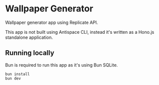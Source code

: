 # Wallpaper Generator

Wallpaper generator app using Replicate API.

This app is not built using Antispace CLI, instead it's written as a Hono.js standalone application.

## Running locally

Bun is required to run this app as it's using Bun SQLite.

```
bun install
bun dev
```
